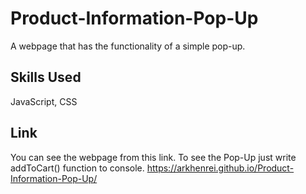 # Product-Information-Pop-Up
A webpage that has the functionality of a simple pop-up.

## Skills Used
JavaScript, CSS

## Link
You can see the webpage from this link. To see the Pop-Up just write addToCart() function to console.
https://arkhenrei.github.io/Product-Information-Pop-Up/

